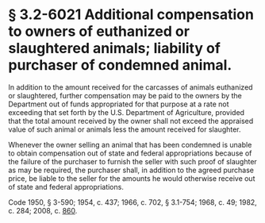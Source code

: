 # § 3.2-6021 Additional compensation to owners of euthanized or slaughtered animals; liability of purchaser of condemned animal.

<p>In addition to the amount received for the carcasses of animals euthanized or slaughtered, further compensation may be paid to the owners by the Department out of funds appropriated for that purpose at a rate not exceeding that set forth by the U.S. Department of Agriculture, provided that the total amount received by the owner shall not exceed the appraised value of such animal or animals less the amount received for slaughter.</p><p>Whenever the owner selling an animal that has been condemned is unable to obtain compensation out of state and federal appropriations because of the failure of the purchaser to furnish the seller with such proof of slaughter as may be required, the purchaser shall, in addition to the agreed purchase price, be liable to the seller for the amounts he would otherwise receive out of state and federal appropriations.</p><p>Code 1950, § 3-590; 1954, c. 437; 1966, c. 702, § 3.1-754; 1968, c. 49; 1982, c. 284; 2008, c. <a href='http://lis.virginia.gov/cgi-bin/legp604.exe?081+ful+CHAP0860'>860</a>.</p>